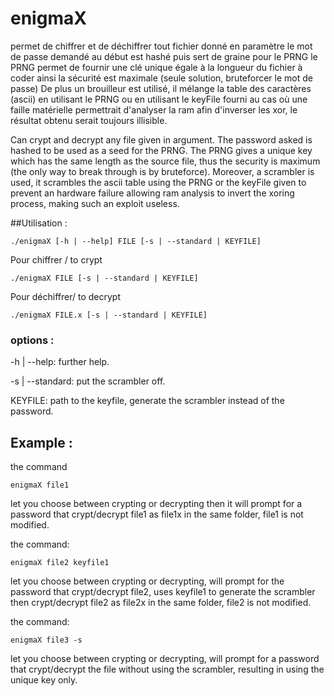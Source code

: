 enigmaX
=====
permet de chiffrer et de déchiffrer tout fichier donné en paramètre
le mot de passe demandé au début est hashé puis sert de graine pour le PRNG
le PRNG permet de fournir une clé unique égale à la longueur du fichier à coder
ainsi la sécurité est maximale (seule solution, bruteforcer le mot de passe)
De plus un brouilleur est utilisé, il mélange la table des caractères (ascii)
en utilisant le PRNG ou en utilisant le keyFile fourni au cas où une faille
matérielle permettrait d'analyser la ram afin d'inverser les xor, le résultat
obtenu serait toujours illisible.

Can crypt and decrypt any file given in argument. The password asked is hashed
to be used as a seed for the PRNG. The PRNG gives a unique key
which has the same length as the source file, thus the security is maximum
(the only way to break through is by bruteforce). Moreover, a scrambler is used,
it scrambles the ascii table using the PRNG or the keyFile given to prevent
an hardware failure allowing ram analysis to invert the xoring process, making
such an exploit useless.

##Utilisation :

```
./enigmaX [-h | --help] FILE [-s | --standard | KEYFILE]
```

Pour chiffrer / to crypt
```
./enigmaX FILE [-s | --standard | KEYFILE]
```
Pour déchiffrer/ to decrypt
```
./enigmaX FILE.x [-s | --standard | KEYFILE]
```

### options :

-h | --help:
  further help.
  
-s | --standard:
  put the scrambler off.
  
KEYFILE:
  path to the keyfile, generate the scrambler instead of the password.


## Example :

the command 

```
enigmaX file1
```

let you choose between crypting or decrypting then it will prompt for a password that crypt/decrypt file1 as file1x in the same folder, file1 is not modified.

the command:

```
enigmaX file2 keyfile1
```

let you choose between crypting or decrypting, will prompt for the password that crypt/decrypt file2, uses keyfile1 to generate the scrambler then crypt/decrypt file2 as file2x in the same folder, file2 is not modified.

the command:

```
enigmaX file3 -s
```

let you choose between crypting or decrypting, will prompt for a password that crypt/decrypt the file without using the scrambler, resulting in using the unique key only.
